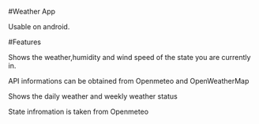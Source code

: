 #Weather App

Usable on android.

#Features

Shows the weather,humidity and wind speed of the state you are currently in.

API informations can be obtained from Openmeteo and OpenWeatherMap

Shows the daily weather and weekly weather status

State infromation is taken from Openmeteo
